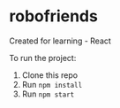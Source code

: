 # robofriends
Created for learning - React


To run the project:

1. Clone this repo
2. Run `npm install`
3. Run `npm start`
